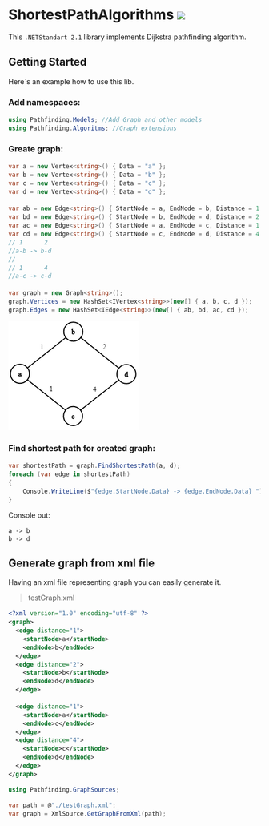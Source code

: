 # ShortestPathAlgorithms ![](https://github.com/prvacy/ShortestPathAlgorithms/workflows/Tests/badge.svg)
This ```.NETStandart 2.1``` library implements Dijkstra pathfinding algorithm.

## Getting Started
Here`s an example how to use this lib.
### Add namespaces:
```C#
using Pathfinding.Models; //Add Graph and other models
using Pathfinding.Algoritms; //Graph extensions 
```
### Greate graph:
```C#
var a = new Vertex<string>() { Data = "a" };
var b = new Vertex<string>() { Data = "b" };
var c = new Vertex<string>() { Data = "c" };
var d = new Vertex<string>() { Data = "d" };

var ab = new Edge<string>() { StartNode = a, EndNode = b, Distance = 1 };
var bd = new Edge<string>() { StartNode = b, EndNode = d, Distance = 2 };
var ac = new Edge<string>() { StartNode = a, EndNode = c, Distance = 1 };
var cd = new Edge<string>() { StartNode = c, EndNode = d, Distance = 4 };
// 1      2
//a-b -> b-d 
//
// 1      4
//a-c -> c-d

var graph = new Graph<string>();
graph.Vertices = new HashSet<IVertex<string>>(new[] { a, b, c, d });
graph.Edges = new HashSet<IEdge<string>>(new[] { ab, bd, ac, cd });
```
![Graph example](graph-example.png)
### Find shortest path for created graph:
```C#
var shortestPath = graph.FindShortestPath(a, d);
foreach (var edge in shortestPath)
{
    Console.WriteLine($"{edge.StartNode.Data} -> {edge.EndNode.Data} ");
}
```
Console out:
```
a -> b
b -> d
```


## Generate graph from xml file
Having an xml file representing graph you can easily generate it.
>testGraph.xml
```xml
<?xml version="1.0" encoding="utf-8" ?>
<graph>
  <edge distance="1">
    <startNode>a</startNode>
    <endNode>b</endNode>
  </edge>
  <edge distance="2">
    <startNode>b</startNode>
    <endNode>d</endNode>
  </edge>
  
  <edge distance="1">
    <startNode>a</startNode>
    <endNode>c</endNode>
  </edge>
  <edge distance="4">
    <startNode>c</startNode>
    <endNode>d</endNode>
  </edge>
</graph>
```
```c#
using Pathfinding.GraphSources;
```
```c#
var path = @"./testGraph.xml";
var graph = XmlSource.GetGraphFromXml(path);
```
  
 
